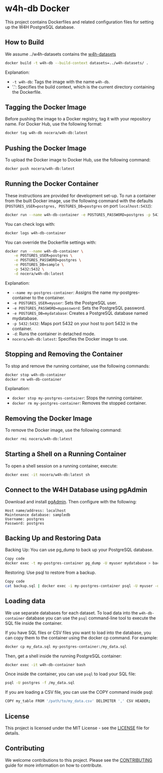 # w4h-db Docker

This project contains Dockerfiles and related configuration files for setting up the W4H PostgreSQL database.

## How to Build

We assume ../w4h-datasets contains the [w4h-datasets]()

```bash
docker build -t w4h-db --build-context datasets=../w4h-datasets/ .
```

Explanation:

- `-t w4h-db`: Tags the image with the name `w4h-db`.
- '.': Specifies the build context, which is the current directory containing the Dockerfile.

## Tagging the Docker Image

Before pushing the image to a Docker registry, tag it with your repository name. For Docker Hub, use the following format:

```bash
docker tag w4h-db nocera/w4h-db:latest
```

## Pushing the Docker Image

To upload the Docker image to Docker Hub, use the following command:

```bash
docker push nocera/w4h-db:latest
```

## Running the Docker Container

These instructions are provided for development set-up. To run a container from the built Docker image, use the following command with the defaults (`POSTGRES_USER=postgres, POSTGRES_DB=postgres` on port `localhost:5432`):

```bash
docker run --name w4h-db-container -e POSTGRES_PASSWORD=postgres -p 5432:5432 -d nocera/w4h-db:latest
```

You can check logs with:

```bash
docker logs w4h-db-container
```

You can override the Dockerfile settings with:

```bash
docker run --name w4h-db-container \
    -e POSTGRES_USER=postgres \
    -e POSTGRES_PASSWORD=postgres \
    -e POSTGRES_DB=sample \
    -p 5432:5432 \
    -d nocera/w4h-db:latest
```

Explanation:

- `--name my-postgres-container`: Assigns the name my-postgres-container to the container.
- `-e POSTGRES_USER=myuser`: Sets the PostgreSQL user.
- `-e POSTGRES_PASSWORD=mypassword`: Sets the PostgreSQL password.
- `-e POSTGRES_DB=mydatabase`: Creates a PostgreSQL database named mydatabase.
- `-p 5432:5432`: Maps port 5432 on your host to port 5432 in the container.
- `-d`: Runs the container in detached mode.
- `nocera/w4h-db:latest`: Specifies the Docker image to use.

## Stopping and Removing the Container

To stop and remove the running container, use the following commands:

```bash
docker stop w4h-db-container
docker rm w4h-db-container
```

Explanation:

- `docker stop my-postgres-container`: Stops the running container.
- `docker rm my-postgres-container`: Removes the stopped container.

## Removing the Docker Image

To remove the Docker image, use the following command:

```bash
docker rmi nocera/w4h-db:latest
```

## Starting a Shell on a Running Container

To open a shell session on a running container, execute:

```bash
docker exec -it nocera/w4h-db:latest sh
```

## Connect to the W4H Database using pgAdmin

Download and install [pgAdmin](https://www.pgadmin.org/). Then configure with the following:

```plaintext
Host name/address: localhost
Maintenance database: sampledb
Username: postgres
Password: postgres
```

## Backing Up and Restoring Data

Backing Up: You can use pg_dump to back up your PostgreSQL database.

```bash
Copy code
docker exec -t my-postgres-container pg_dump -U myuser mydatabase > backup.sql
```

Restoring: Use psql to restore from a backup.

```bash
Copy code
cat backup.sql | docker exec -i my-postgres-container psql -U myuser -d mydatabase
```

## Loading data

We use separate databases for each dataset. To load data into the `w4h-db-container` database you can use the `psql` command-line tool to execute the SQL file inside the container.

If you have SQL files or CSV files you want to load into the database, you can copy them to the container using the docker cp command. For example:

```bash
docker cp my_data.sql my-postgres-container:/my_data.sql
```

Then, get a shell inside the running PostgreSQL container:

```bash
docker exec -it w4h-db-container bash
```

Once inside the container, you can use `psql` to load your SQL file:

```bash
psql -U postgres -f /my_data.sql
```

If you are loading a CSV file, you can use the COPY command inside psql:

```bash
COPY my_table FROM '/path/to/my_data.csv' DELIMITER ',' CSV HEADER;
```

## License

This project is licensed under the MIT License - see the [LICENSE](LICENSE) file for details.

## Contributing

We welcome contributions to this project. Please see the [CONTRIBUTING](CONTRIBUTING.md) guide for more information on how to contribute.